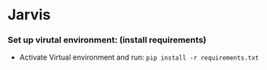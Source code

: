 # Jarvis

### Set up virutal environment: (install requirements)
- Activate Virtual environment and run:
    `pip install -r requirements.txt`